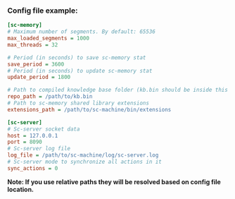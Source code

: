 ### Config file example:
```ini
[sc-memory]
# Maximum number of segments. By default: 65536
max_loaded_segments = 1000
max_threads = 32

# Period (in seconds) to save sc-memory stat
save_period = 3600
# Period (in seconds) to update sc-memory stat
update_period = 1800

# Path to compiled knowledge base folder (kb.bin should be inside this folder)
repo_path = /path/to/kb.bin
# Path to sc-memory shared library extensions
extensions_path = /path/to/sc-machine/bin/extensions

[sc-server]
# Sc-server socket data
host = 127.0.0.1
port = 8090
# Sc-server log file
log_file = /path/to/sc-machine/log/sc-server.log
# Sc-server mode to synchronize all actions in it
sync_actions = 0
```
**Note: If you use relative paths they will be resolved based on config file location.**